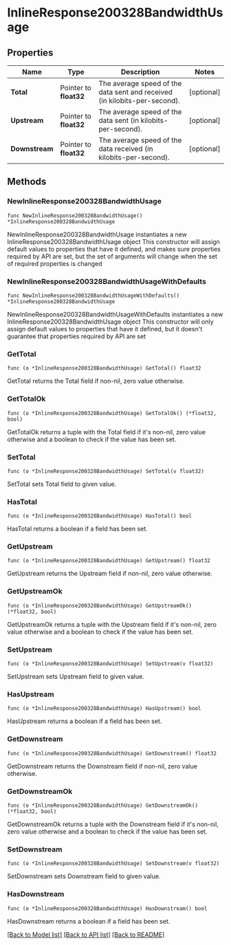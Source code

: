 # InlineResponse200328BandwidthUsage

## Properties

Name | Type | Description | Notes
------------ | ------------- | ------------- | -------------
**Total** | Pointer to **float32** | The average speed of the data sent and received (in kilobits-per-second). | [optional] 
**Upstream** | Pointer to **float32** | The average speed of the data sent (in kilobits-per-second). | [optional] 
**Downstream** | Pointer to **float32** | The average speed of the data received (in kilobits-per-second). | [optional] 

## Methods

### NewInlineResponse200328BandwidthUsage

`func NewInlineResponse200328BandwidthUsage() *InlineResponse200328BandwidthUsage`

NewInlineResponse200328BandwidthUsage instantiates a new InlineResponse200328BandwidthUsage object
This constructor will assign default values to properties that have it defined,
and makes sure properties required by API are set, but the set of arguments
will change when the set of required properties is changed

### NewInlineResponse200328BandwidthUsageWithDefaults

`func NewInlineResponse200328BandwidthUsageWithDefaults() *InlineResponse200328BandwidthUsage`

NewInlineResponse200328BandwidthUsageWithDefaults instantiates a new InlineResponse200328BandwidthUsage object
This constructor will only assign default values to properties that have it defined,
but it doesn't guarantee that properties required by API are set

### GetTotal

`func (o *InlineResponse200328BandwidthUsage) GetTotal() float32`

GetTotal returns the Total field if non-nil, zero value otherwise.

### GetTotalOk

`func (o *InlineResponse200328BandwidthUsage) GetTotalOk() (*float32, bool)`

GetTotalOk returns a tuple with the Total field if it's non-nil, zero value otherwise
and a boolean to check if the value has been set.

### SetTotal

`func (o *InlineResponse200328BandwidthUsage) SetTotal(v float32)`

SetTotal sets Total field to given value.

### HasTotal

`func (o *InlineResponse200328BandwidthUsage) HasTotal() bool`

HasTotal returns a boolean if a field has been set.

### GetUpstream

`func (o *InlineResponse200328BandwidthUsage) GetUpstream() float32`

GetUpstream returns the Upstream field if non-nil, zero value otherwise.

### GetUpstreamOk

`func (o *InlineResponse200328BandwidthUsage) GetUpstreamOk() (*float32, bool)`

GetUpstreamOk returns a tuple with the Upstream field if it's non-nil, zero value otherwise
and a boolean to check if the value has been set.

### SetUpstream

`func (o *InlineResponse200328BandwidthUsage) SetUpstream(v float32)`

SetUpstream sets Upstream field to given value.

### HasUpstream

`func (o *InlineResponse200328BandwidthUsage) HasUpstream() bool`

HasUpstream returns a boolean if a field has been set.

### GetDownstream

`func (o *InlineResponse200328BandwidthUsage) GetDownstream() float32`

GetDownstream returns the Downstream field if non-nil, zero value otherwise.

### GetDownstreamOk

`func (o *InlineResponse200328BandwidthUsage) GetDownstreamOk() (*float32, bool)`

GetDownstreamOk returns a tuple with the Downstream field if it's non-nil, zero value otherwise
and a boolean to check if the value has been set.

### SetDownstream

`func (o *InlineResponse200328BandwidthUsage) SetDownstream(v float32)`

SetDownstream sets Downstream field to given value.

### HasDownstream

`func (o *InlineResponse200328BandwidthUsage) HasDownstream() bool`

HasDownstream returns a boolean if a field has been set.


[[Back to Model list]](../README.md#documentation-for-models) [[Back to API list]](../README.md#documentation-for-api-endpoints) [[Back to README]](../README.md)


